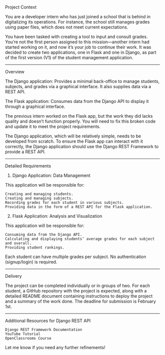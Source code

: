 Project Context

You are a developer intern who has just joined a school that is behind in digitalizing its operations. For instance, the school still manages grades using paper files, which does not meet current expectations.

You have been tasked with creating a tool to input and consult grades.
You’re not the first person assigned to this mission—another intern had started working on it, and now it’s your job to continue their work. It was decided to create two applications, one in Flask and one in Django, as part of the first version (V1) of the student management application.



---------
Overview

The Django application: Provides a minimal back-office to manage students, subjects, and grades via a graphical interface. It also supplies data via a REST API.

The Flask application: Consumes data from the Django API to display it through a graphical interface.

The previous intern worked on the Flask app, but the work they did lacks quality and doesn’t function properly. You will need to fix this broken code and update it to meet the project requirements.

The Django application, which will be relatively simple, needs to be developed from scratch. To ensure the Flask app can interact with it correctly, the Django application should use the Django REST Framework to provide a REST API.




---------
Detailed Requirements

1. Django Application: Data Management

This application will be responsible for:

    Creating and managing students.
    Creating and managing subjects.
    Recording grades for each student in various subjects.
    Providing data in the form of a REST API for the Flask application.

2. Flask Application: Analysis and Visualization

This application will be responsible for:

    Consuming data from the Django API.
    Calculating and displaying students’ average grades for each subject and overall.
    Providing student rankings.

Each student can have multiple grades per subject.
No authentication (signup/login) is required.



---------
Delivery

The project can be completed individually or in groups of two.
For each student, a GitHub repository with the project is expected, along with a detailed README document containing instructions to deploy the project and a summary of the work done.
The deadline for submission is February 1st.



---------
Additional Resources for Django REST API

    Django REST Framework Documentation
    YouTube Tutorial
    OpenClassrooms Course

Let me know if you need any further refinements!

